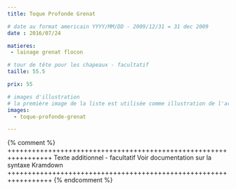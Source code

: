 ```yaml
---
title: Toque Profonde Grenat

# date au format americain YYYY/MM/DD - 2009/12/31 = 31 dec 2009
date : 2016/07/24

matieres:
 - lainage grenat flocon

# tour de tête pour les chapeaux - facultatif
taille: 55.5

prix: 55

# images d'illustration
# la première image de la liste est utilisée comme illustration de l'article dans les pages de listing.
images:
  - toque-profonde-grenat

---
```

{% comment %} +++++++++++++++++++++++++++++++++++++++++++++++++++++++++++++++++
              Texte additionnel - facultatif
              Voir documentation sur la syntaxe Kramdown
+++++++++++++++++++++++++++++++++++++++++++++++++++++++++++++++++ {% endcomment %}
